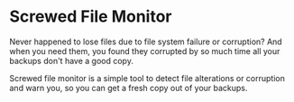 # Screwed File Monitor

Never happened to lose files due to file system failure or corruption? And when you need them, you found they corrupted
by so much time all your backups don't have a good copy.

Screwed file monitor is a simple tool to detect file alterations or corruption and warn you, so you can get a fresh copy
out of your backups.
